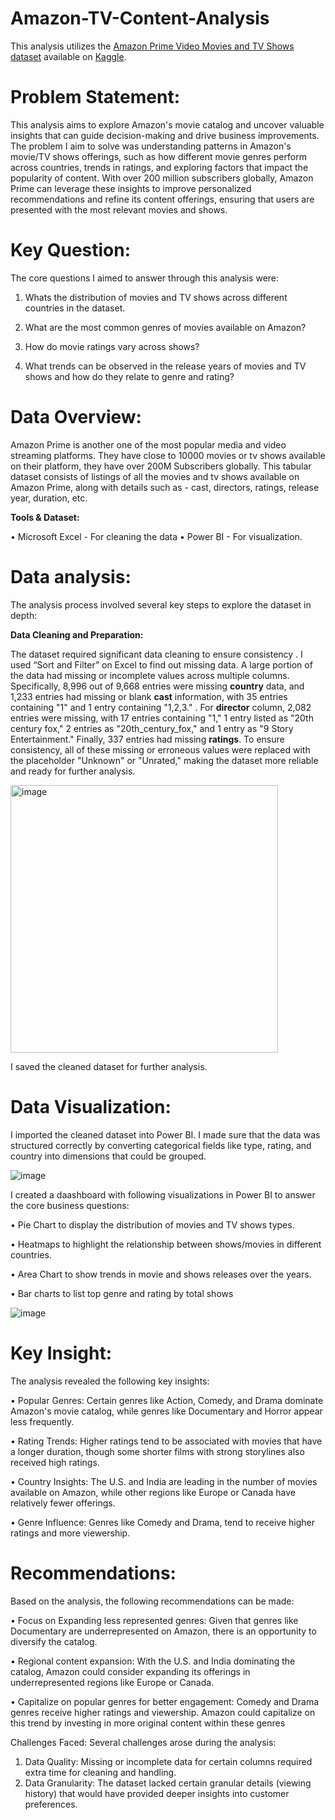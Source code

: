 # Amazon-TV-Content-Analysis
This analysis utilizes the [Amazon Prime Video Movies and TV Shows dataset](https://www.kaggle.com/datasets/shivamb/amazon-prime-movies-and-tv-shows) available on [Kaggle](https://www.kaggle.com/).


# Problem Statement:

This analysis aims to explore Amazon's movie catalog and uncover valuable insights that can guide decision-making and drive business improvements. The problem I aim to solve was understanding patterns in Amazon's movie/TV shows offerings, such as how different movie genres perform across countries, trends in ratings, and exploring factors that impact the popularity of content. With over 200 million subscribers globally, Amazon Prime can leverage these insights to improve personalized recommendations and refine its content offerings, ensuring that users are presented with the most relevant movies and shows.

# Key Question:

The core questions I aimed to answer through this analysis were:

1.	Whats the distribution of movies and TV shows across different countries in the dataset.
   
2.	What are the most common genres of movies available on Amazon?
	
3.	How do movie ratings vary across shows?
	
4.	What trends can be observed in the release years of movies and TV shows and how do they relate to genre and rating?
	
# Data Overview: 

Amazon Prime is another one of the most popular media and video streaming platforms. They have close to 10000 movies or tv shows available on their platform, they have over 200M Subscribers globally. This tabular dataset consists of listings of all the movies and tv shows available on Amazon Prime, along with details such as - cast, directors, ratings, release year, duration, etc.

**Tools & Dataset:**  

•	Microsoft Excel - For cleaning the data
• Power BI -  For visualization.



# Data analysis:

The analysis process involved several key steps to explore the dataset in depth:

**Data Cleaning and Preparation:**
   
The dataset required significant data cleaning to ensure consistency . I used “Sort and Filter” on Excel to find out missing data.  A large portion of the data had missing or incomplete values across multiple columns. Specifically, 8,996 out of 9,668 entries were missing **country** data, and 1,233 entries had missing or blank **cast** information, with 35 entries containing "1" and 1 entry containing "1,2,3." . For **director** column, 2,082 entries were missing, with 17 entries containing "1," 1 entry listed as "20th century fox," 2 entries as "20th_century_fox," and 1 entry as "9 Story Entertainment." Finally, 337 entries had missing **ratings**. 
To ensure consistency, all of these missing or erroneous values were replaced with the placeholder "Unknown" or "Unrated," making the dataset more reliable and ready for further analysis.

<img width="428" alt="image" src="https://github.com/user-attachments/assets/8a424f18-42e3-4184-8db8-e5e7a3d343db">

I saved the cleaned dataset for further analysis.

# Data Visualization:
   
I imported the cleaned dataset into Power BI. 	I made sure that the data was structured correctly by converting categorical fields like type, rating, and country into dimensions that could be grouped.

![image](https://github.com/user-attachments/assets/3850f3a6-0a9f-4712-846e-76f80c5df2d5)


I created a daashboard with following visualizations in Power BI to answer the core business questions:

•	Pie Chart to display the distribution of movies and TV shows types.

•	Heatmaps to highlight the relationship between shows/movies in different countries.

•	Area Chart to show trends in movie and shows releases over the years.

•	Bar charts  to list top genre and rating by total shows

![image](https://github.com/user-attachments/assets/d4a70cd7-f73c-456c-b472-0fee6ae06e45)


# Key Insight:

The analysis revealed the following key insights:

•	Popular Genres: Certain genres like Action, Comedy, and Drama dominate Amazon's movie catalog, while genres like Documentary and Horror appear less frequently.
	
•	Rating Trends: Higher ratings tend to be associated with movies that have a longer duration, though some shorter films with strong storylines also received high ratings.
	
•	Country Insights: The U.S. and India are leading in the number of movies available on Amazon, while other regions like Europe or Canada have relatively fewer offerings.
	
•	Genre Influence: Genres like Comedy and Drama, tend to receive higher ratings and more viewership.
   

# Recommendations:

Based on the analysis, the following recommendations can be made:

•	Focus on Expanding less represented genres: Given that genres like Documentary are underrepresented on Amazon, there is an opportunity to diversify the catalog.

•	Regional content expansion: With the U.S. and India dominating the catalog, Amazon could consider expanding its offerings in underrepresented regions like Europe or Canada.

•	Capitalize on popular genres for better engagement: Comedy and Drama genres receive higher ratings and viewership. Amazon could capitalize on this trend by investing in more original content within these genres


Challenges Faced:
Several challenges arose during the analysis:
1.	Data Quality: Missing or incomplete data for certain columns required extra time for cleaning and handling.
2.	Data Granularity: The dataset lacked certain granular details (viewing history) that would have provided deeper insights into customer preferences.


